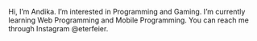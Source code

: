 Hi, I’m Andika.
I’m interested in Programming and Gaming.
I’m currently learning Web Programming and Mobile Programming.
You can reach me through Instagram @eterfeier.
